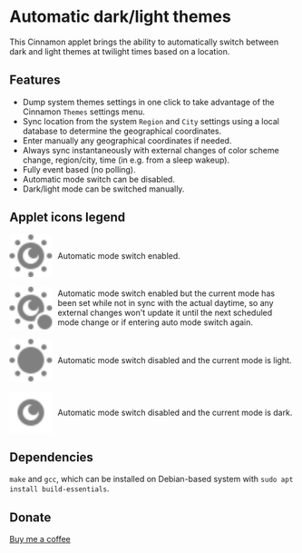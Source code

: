 # Automatic dark/light themes

This Cinnamon applet brings the ability to automatically switch between dark and light themes at twilight times based on a location.

## Features

- Dump system themes settings in one click to take advantage of the Cinnamon `Themes` settings menu.
- Sync location from the system `Region` and `City` settings using a local database to determine the geographical coordinates.
- Enter manually any geographical coordinates if needed.
- Always sync instantaneously with external changes of color scheme change, region/city, time (in e.g. from a sleep wakeup).
- Fully event based (no polling).
- Automatic mode switch can be disabled.
- Dark/light mode can be switched manually.

## Applet icons legend

<div style="display: flex; align-items: center;">
    <img src="https://raw.githubusercontent.com/linuxmint/cinnamon-spices-applets/master/auto-dark-light@gihaume/files/auto-dark-light@gihaume/icons/auto-symbolic.svg" alt="Auto" width="75" height="75" style="margin-right: 10px;">
    Automatic mode switch enabled.
</div>
<br>
<div style="display: flex; align-items: center;">
    <img src="https://raw.githubusercontent.com/linuxmint/cinnamon-spices-applets/master/auto-dark-light@gihaume/files/auto-dark-light@gihaume/icons/auto-inverted-symbolic.svg" alt="Auto inverted" width="75" height="75" style="margin-right: 10px;">
    Automatic mode switch enabled but the current mode has been set while not in sync with the actual daytime, so any external changes won't update it until the next scheduled mode change or if entering auto mode switch again.
</div>
<br>
<div style="display: flex; align-items: center;">
    <img src="https://raw.githubusercontent.com/linuxmint/cinnamon-spices-applets/master/auto-dark-light@gihaume/files/auto-dark-light@gihaume/icons/light-symbolic.svg" alt="Light" width="75" height="75" style="margin-right: 10px;">
    Automatic mode switch disabled and the current mode is light.
</div>
<br>
<div style="display: flex; align-items: center;">
    <img src="https://raw.githubusercontent.com/linuxmint/cinnamon-spices-applets/master/auto-dark-light@gihaume/files/auto-dark-light@gihaume/icons/dark-symbolic.svg" alt="Dark" width="75" height="75" style="margin-right: 10px;">
    Automatic mode switch disabled and the current mode is dark.
</div>

## Dependencies

`make` and `gcc`, which can be installed on Debian-based system with `sudo apt install build-essentials`.

## Donate

[Buy me a coffee](https://buymeacoffee.com/gihaume)
